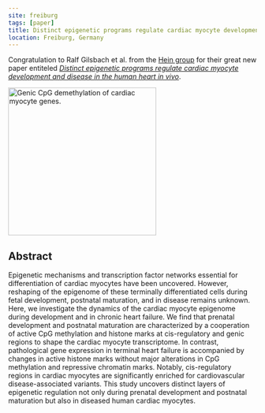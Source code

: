 ```yaml
---
site: freiburg
tags: [paper]
title: Distinct epigenetic programs regulate cardiac myocyte development and disease in the human heart in vivo
location: Freiburg, Germany
---
```


Congratulation to Ralf Gilsbach et al. from the [Hein group](https://portal.uni-freiburg.de/pharmakologie/ii)
for their great new paper entiteled
[*Distinct epigenetic programs regulate cardiac myocyte development and disease in the human heart in vivo*](https://www.nature.com/articles/s41467-017-02762-z).

<div class="multiple-img">
    <img src="{{ "/assets/media/2018-01-30-Gilsbach_NatCom.jpg" | absolute_url }}" height="300px" alt="Genic CpG demethylation of cardiac myocyte genes." />
</div>

## Abstract

Epigenetic mechanisms and transcription factor networks essential for differentiation of cardiac myocytes have been uncovered. However, reshaping of the epigenome of these terminally differentiated cells during fetal development, postnatal maturation, and in disease remains unknown. Here, we investigate the dynamics of the cardiac myocyte epigenome during development and in chronic heart failure. We find that prenatal development and postnatal maturation are characterized by a cooperation of active CpG methylation and histone marks at cis-regulatory and genic regions to shape the cardiac myocyte transcriptome. In contrast, pathological gene expression in terminal heart failure is accompanied by changes in active histone marks without major alterations in CpG methylation and repressive chromatin marks. Notably, cis-regulatory regions in cardiac myocytes are significantly enriched for cardiovascular disease-associated variants. This study uncovers distinct layers of epigenetic regulation not only during prenatal development and postnatal maturation but also in diseased human cardiac myocytes.
